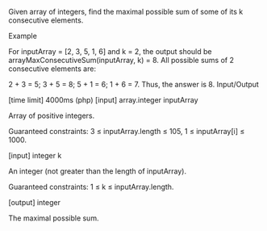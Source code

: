 Given array of integers, find the maximal possible sum of some of its k consecutive elements.

Example

For inputArray = [2, 3, 5, 1, 6] and k = 2, the output should be
arrayMaxConsecutiveSum(inputArray, k) = 8.
All possible sums of 2 consecutive elements are:

2 + 3 = 5;
3 + 5 = 8;
5 + 1 = 6;
1 + 6 = 7.
Thus, the answer is 8.
Input/Output

[time limit] 4000ms (php)
[input] array.integer inputArray

Array of positive integers.

Guaranteed constraints:
3 ≤ inputArray.length ≤ 105,
1 ≤ inputArray[i] ≤ 1000.

[input] integer k

An integer (not greater than the length of inputArray).

Guaranteed constraints:
1 ≤ k ≤ inputArray.length.

[output] integer

The maximal possible sum.